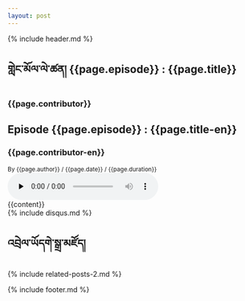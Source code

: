 ```yaml
---
layout: post
---
```

{% include header.md %}
  
<div class="site-blocks-cover overlay inner-page-cover" style="background-image: url('{{page.banner}}');" data-aos="fade" data-stellar-background-ratio="0.5">
      <div class="container">
        <div class="row align-items-center justify-content-center text-center">
          <div class="col-md-8" data-aos="fade-up" data-aos-delay="400">
            <h2 class="text-white font-weight-light mb-2 display-4">གླེང་མོལ་ལེ་ཚན། {{page.episode}} : {{page.title}}</h2>
            <h3>{{page.contributor}}</h3>
            <h2 class="text-white font-weight-light mb-2 display-4">Episode  {{page.episode}} : {{page.title-en}}</h2>
            <h3>{{page.contributor-en}}</h3>
            <div class="text-white mb-3"><span class="text-white-opacity-05"><small>By {{page.author}} <span class="sep">/</span> {{page.date}} <span class="sep">/</span> {{page.duration}}</small></span></div>
          </div>
        </div>
      </div>
    </div>    
    <div class="container site-section">  
      <div class="player mb-5">
        <audio id="player2" preload="none" controls style="max-width: 100%">
          <source src="{{page.audio}}" type="audio/mp3">
        </audio>
      </div>
      <div class="row justify-content-center">
        <div class="col-md-7">
          {{content}}
        </div>
        <div class="col-md-7">
           {% include disqus.md %}
        </div>
      </div>
    </div>
    <div class="site-section bg-light">
      <div class="container">
        <div class="row mb-5">
          <div class="col-md-12 text-center">
            <h2 class="font-weight-bold">འབྲེལ་ཡོདགེ་སྒྲ་མཛོད།</h2>
          </div>
        </div>
        {% include related-posts-2.md %}
      </div>
    </div>
    


  
{% include footer.md %}